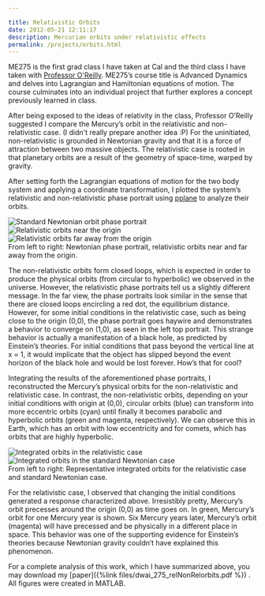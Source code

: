 ```yaml
---

title: Relativistic Orbits
date: 2012-05-21 12:11:17
description: Mercurian orbits under relativistic effects
permalink: /projects/orbits.html
---
```


ME275 is the first grad class I have taken at Cal and the third class I have taken with [Professor O'Reilly](http://www.me.berkeley.edu/people/faculty/oliver-oreilly). ME275’s course title is Advanced Dynamics and delves into Lagrangian and Hamiltonian equations of motion. The course culminates into an individual project that further explores a concept previously learned in class.

After being exposed to the ideas of relativity in the class, Professor O’Reilly suggested I compare the Mercury’s orbit in the relativistic and non-relativistic case. (I didn't really prepare another idea :P) For the uninitiated, non-relativistic is grounded in Newtonian gravity and that it is a force of attraction between two massive objects. The relativistic case is rooted in that planetary orbits are a result of the geometry of space-time, warped by gravity.

After setting forth the Lagrangian equations of motion for the two body system and applying a coordinate transformation, I plotted the system’s relativistic and non-relativistic phase portrait using [pplane](http://math.rice.edu/~dfield/dfpp.html) to analyze their orbits.

<div class="container-imgs">
	<div class="item-img">
    <img src="{%link images/portfolio/orbits/1.jpg %}" alt="Standard Newtonian orbit phase portrait">
  </div>
	<div class="item-img">
    <img src="{%link images/portfolio/orbits/2.jpg %}" alt="Relativistic orbits near the origin">
  </div>
	<div class="item-img">
    <img src="{%link images/portfolio/orbits/2.jpg %}" alt="Relativistic orbits far away from the origin">
  </div>
</div>
From left to right: Newtonian phase portrait, relativistic orbits near and far away from the origin.

The non-relativistic orbits form closed loops, which is expected in order to produce the physical orbits (from circular to hyperbolic) we observed in the universe. However, the relativistic phase portraits tell us a slightly different message. In the far view, the phase portraits look similar in the sense that there are closed loops encircling a red dot, the equilibrium distance. However, for some initial conditions in the relativistic case, such as being close to the origin (0,0), the phase portrait goes haywire and demonstrates a behavior to converge on (1,0), as seen in the left top portrait. This strange behavior is actually a manifestation of a black hole, as predicted by Einstein’s theories. For initial conditions that pass beyond the vertical line at x = 1, it would implicate that the object has slipped beyond the event horizon of the black hole and would be lost forever. How’s that for cool?

Integrating the results of the aforementioned phase portraits, I reconstructed the Mercury’s physical orbits for the non-relativistic and relativistic case. In contrast, the non-relativistic orbits, depending on your initial conditions with origin at (0,0), circular orbits (blue) can transform into more eccentric orbits (cyan) until finally it becomes parabolic and hyperbolic orbits (green and magenta, respectively). We can observe this in Earth, which has an orbit with low eccentricity and for comets, which has orbits that are highly hyperbolic.

<div class="container" style="grid-template-columns: repeat(8, 1fr);">
	<div class="item-img" style="grid-column: 2/5;">
    <img src="{%link images/portfolio/orbits/5.jpg %}" alt="Integrated orbits in the relativistic case">
  </div>
	<div class="item-img" style="grid-column: 5/8;">
    <img src="{%link images/portfolio/orbits/4.jpg %}" alt="Integrated orbits in the standard Newtonian case">
  </div>
</div>
From left to right: Representative integrated orbits for the relativistic case and standard Newtonian case.

For the relativistic case, I observed that changing the initial conditions generated a response characterized above. Irresistibly pretty, Mercury’s orbit precesses around the origin (0,0) as time goes on. In green, Mercury’s orbit for one Mercury year is shown. Six Mercury years later, Mercury’s orbit (magenta) will have precessed and be physically in a different place in space. This behavior was one of the supporting evidence for Einstein’s theories because Newtonian gravity couldn’t have explained this phenomenon.


For a complete analysis of this work, which I have summarized above, you may download my [paper]({%link files/dwai_275_relNonRelorbits.pdf %}) . All figures were created in MATLAB.

